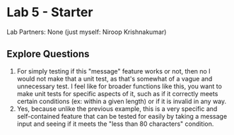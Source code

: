 # Lab 5 - Starter
Lab Partners: None (just myself: Niroop Krishnakumar)

## Explore Questions
1) For simply testing if this "message" feature works or not, then no I would not make that a unit test, as that's somewhat of a vague and unnecessary test. I feel like for broader functions like this, you want to make unit tests for specific aspects of it, such as if it correctly meets certain conditions (ex: within a given length) or if it is invalid in any way.
2) Yes, because unlike the previous example, this is a very specific and self-contained feature that can be tested for easily by taking a message input and seeing if it meets the "less than 80 characters" condition. 

